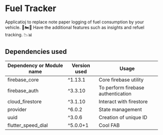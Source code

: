 # Fuel Tracker

Applicatioj to replace note paper logging of fuel consumption by your vehicle. 🚗🏍️🛵
Have the additional features such as insights and refuel tracking. 📉📊


## Dependencies used 



| Dependency or Module name  | Version used | Usage |
| ------------- | ------------- | ------------- |
|  firebase_core | ^1.13.1 | Core firebase utility |
|  firebase_auth | ^3.3.10 | To perform firebase authentication |
|cloud_firestore| ^3.1.10| Interact with firestore |
| provider | ^6.0.2| State management |
|uuid| ^3.0.6| Creation of unique ID |
|flutter_speed_dial | ^5.0.0+1| Cool FAB|
